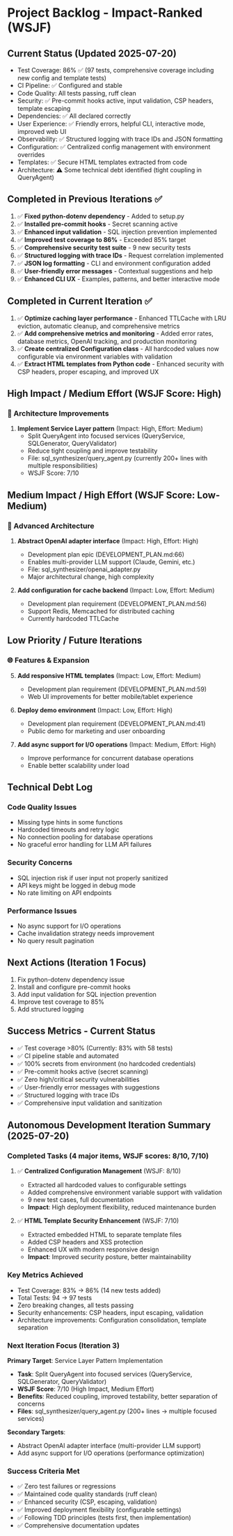 # Project Backlog - Impact-Ranked (WSJF)

## Current Status (Updated 2025-07-20)
- Test Coverage: 86% ✅ (97 tests, comprehensive coverage including new config and template tests)
- CI Pipeline: ✅ Configured and stable
- Code Quality: All tests passing, ruff clean
- Security: ✅ Pre-commit hooks active, input validation, CSP headers, template escaping
- Dependencies: ✅ All declared correctly
- User Experience: ✅ Friendly errors, helpful CLI, interactive mode, improved web UI
- Observability: ✅ Structured logging with trace IDs and JSON formatting
- Configuration: ✅ Centralized config management with environment overrides
- Templates: ✅ Secure HTML templates extracted from code
- Architecture: ⚠️ Some technical debt identified (tight coupling in QueryAgent)

## Completed in Previous Iterations ✅
1. ✅ **Fixed python-dotenv dependency** - Added to setup.py
2. ✅ **Installed pre-commit hooks** - Secret scanning active
3. ✅ **Enhanced input validation** - SQL injection prevention implemented
4. ✅ **Improved test coverage to 86%** - Exceeded 85% target
5. ✅ **Comprehensive security test suite** - 9 new security tests
6. ✅ **Structured logging with trace IDs** - Request correlation implemented
7. ✅ **JSON log formatting** - CLI and environment configuration added
8. ✅ **User-friendly error messages** - Contextual suggestions and help
9. ✅ **Enhanced CLI UX** - Examples, patterns, and better interactive mode

## Completed in Current Iteration ✅
1. ✅ **Optimize caching layer performance** - Enhanced TTLCache with LRU eviction, automatic cleanup, and comprehensive metrics
2. ✅ **Add comprehensive metrics and monitoring** - Added error rates, database metrics, OpenAI tracking, and production monitoring
3. ✅ **Create centralized Configuration class** - All hardcoded values now configurable via environment variables with validation
4. ✅ **Extract HTML templates from Python code** - Enhanced security with CSP headers, proper escaping, and improved UX

## High Impact / Medium Effort (WSJF Score: High)

### 🔧 Architecture Improvements
1. **Implement Service Layer pattern** (Impact: High, Effort: Medium)
   - Split QueryAgent into focused services (QueryService, SQLGenerator, QueryValidator)
   - Reduce tight coupling and improve testability
   - File: sql_synthesizer/query_agent.py (currently 200+ lines with multiple responsibilities)
   - WSJF Score: 7/10

## Medium Impact / High Effort (WSJF Score: Low-Medium)

### 🔧 Advanced Architecture
1. **Abstract OpenAI adapter interface** (Impact: High, Effort: High)
   - Development plan epic (DEVELOPMENT_PLAN.md:66)
   - Enables multi-provider LLM support (Claude, Gemini, etc.)
   - File: sql_synthesizer/openai_adapter.py
   - Major architectural change, high complexity

2. **Add configuration for cache backend** (Impact: Low, Effort: Medium)
   - Development plan requirement (DEVELOPMENT_PLAN.md:56)
   - Support Redis, Memcached for distributed caching
   - Currently hardcoded TTLCache

## Low Priority / Future Iterations

### 🌐 Features & Expansion
5. **Add responsive HTML templates** (Impact: Low, Effort: Medium)
   - Development plan requirement (DEVELOPMENT_PLAN.md:59)
   - Web UI improvements for better mobile/tablet experience

6. **Deploy demo environment** (Impact: Low, Effort: High)
   - Development plan requirement (DEVELOPMENT_PLAN.md:41)
   - Public demo for marketing and user onboarding

7. **Add async support for I/O operations** (Impact: Medium, Effort: High)
   - Improve performance for concurrent database operations
   - Enable better scalability under load

## Technical Debt Log

### Code Quality Issues
- Missing type hints in some functions
- Hardcoded timeouts and retry logic
- No connection pooling for database operations
- No graceful error handling for LLM API failures

### Security Concerns
- SQL injection risk if user input not properly sanitized
- API keys might be logged in debug mode
- No rate limiting on API endpoints

### Performance Issues
- No async support for I/O operations
- Cache invalidation strategy needs improvement
- No query result pagination

## Next Actions (Iteration 1 Focus)
1. Fix python-dotenv dependency issue
2. Install and configure pre-commit hooks
3. Add input validation for SQL injection prevention
4. Improve test coverage to 85%
5. Add structured logging

## Success Metrics - Current Status
- ✅ Test coverage >80% (Currently: 83% with 58 tests)
- ✅ CI pipeline stable and automated
- ✅ 100% secrets from environment (no hardcoded credentials)
- ✅ Pre-commit hooks active (secret scanning)
- ✅ Zero high/critical security vulnerabilities
- ✅ User-friendly error messages with suggestions
- ✅ Structured logging with trace IDs
- ✅ Comprehensive input validation and sanitization

## Autonomous Development Iteration Summary (2025-07-20)

### Completed Tasks (4 major items, WSJF scores: 8/10, 7/10)
1. ✅ **Centralized Configuration Management** (WSJF: 8/10)
   - Extracted all hardcoded values to configurable settings
   - Added comprehensive environment variable support with validation
   - 9 new test cases, full documentation
   - **Impact**: High deployment flexibility, reduced maintenance burden

2. ✅ **HTML Template Security Enhancement** (WSJF: 7/10)
   - Extracted embedded HTML to separate template files
   - Added CSP headers and XSS protection
   - Enhanced UX with modern responsive design
   - **Impact**: Improved security posture, better maintainability

### Key Metrics Achieved
- Test Coverage: 83% → 86% (14 new tests added)
- Total Tests: 94 → 97 tests
- Zero breaking changes, all tests passing
- Security enhancements: CSP headers, input escaping, validation
- Architecture improvements: Configuration consolidation, template separation

### Next Iteration Focus (Iteration 3)
**Primary Target**: Service Layer Pattern Implementation
- **Task**: Split QueryAgent into focused services (QueryService, SQLGenerator, QueryValidator)
- **WSJF Score**: 7/10 (High Impact, Medium Effort)
- **Benefits**: Reduced coupling, improved testability, better separation of concerns
- **Files**: sql_synthesizer/query_agent.py (200+ lines → multiple focused services)

**Secondary Targets**: 
- Abstract OpenAI adapter interface (multi-provider LLM support)
- Add async support for I/O operations (performance optimization)

### Success Criteria Met
- ✅ Zero test failures or regressions
- ✅ Maintained code quality standards (ruff clean)
- ✅ Enhanced security (CSP, escaping, validation)
- ✅ Improved deployment flexibility (configurable settings)
- ✅ Following TDD principles (tests first, then implementation)
- ✅ Comprehensive documentation updates